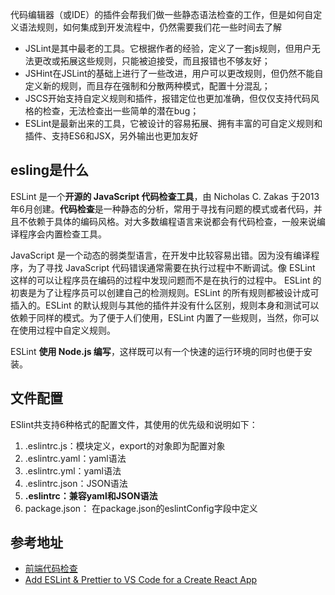 代码编辑器（或IDE）的插件会帮我们做一些静态语法检查的工作，但是如何自定义语法规则，如何集成到开发流程中，仍然需要我们花一些时间去了解



- JSLint是其中最老的工具。它根据作者的经验，定义了一套js规则，但用户无法更改或拓展这些规则，只能被迫接受，而且报错也不够友好；
- JSHint在JSLint的基础上进行了一些改进，用户可以更改规则，但仍然不能自定义新的规则，而且存在强制和分散两种模式，配置十分混乱；
- JSCS开始支持自定义规则和插件，报错定位也更加准确，但仅仅支持代码风格的检查，无法检查出一些简单的潜在bug；
- ESLint是最新出来的工具，它被设计的容易拓展、拥有丰富的可自定义规则和插件、支持ES6和JSX，另外输出也更加友好

## esling是什么

ESLint 是一个**开源的 JavaScript 代码检查工具**，由 Nicholas C. Zakas 于2013年6月创建。**代码检查**是一种静态的分析，常用于寻找有问题的模式或者代码，并且不依赖于具体的编码风格。对大多数编程语言来说都会有代码检查，一般来说编译程序会内置检查工具。

JavaScript 是一个动态的弱类型语言，在开发中比较容易出错。因为没有编译程序，为了寻找 JavaScript 代码错误通常需要在执行过程中不断调试。像 ESLint 这样的可以让程序员在编码的过程中发现问题而不是在执行的过程中。
ESLint 的初衷是为了让程序员可以创建自己的检测规则。ESLint 的所有规则都被设计成可插入的。ESLint 的默认规则与其他的插件并没有什么区别，规则本身和测试可以依赖于同样的模式。为了便于人们使用，ESLint 内置了一些规则，当然，你可以在使用过程中自定义规则。

ESLint **使用 Node.js 编写**，这样既可以有一个快速的运行环境的同时也便于安装。


## 文件配置

ESlint共支持6种格式的配置文件，其使用的优先级和说明如下：

1. .eslintrc.js：模块定义，export的对象即为配置对象
2. .eslintrc.yaml：yaml语法
3. .eslintrc.yml：yaml语法
4. .eslintrc.json：JSON语法
5. **.eslintrc：兼容yaml和JSON语法**
6. package.json： 在package.json的eslintConfig字段中定义





## 参考地址

* [前端代码检查](http://imweb.io/topic/59a3fd4a79c5294e26eb6001)
* [Add ESLint & Prettier to VS Code for a Create React App](https://www.youtube.com/watch?v=bfyI9yl3qfE)

